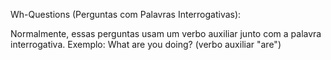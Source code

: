 Wh-Questions (Perguntas com Palavras Interrogativas):

Normalmente, essas perguntas usam um verbo auxiliar junto com a palavra interrogativa.
Exemplo: What are you doing? (verbo auxiliar "are")
